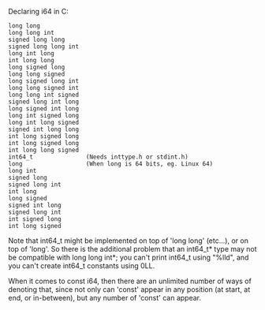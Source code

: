 Declaring i64 in C:
````
long long
long long int
signed long long
signed long long int
long int long
int long long
long signed long
long long signed
long signed long int
long long signed int
long long int signed
signed long int long
long signed int long
long int signed long
long int long signed
signed int long long
int long signed long
int long signed long
int long long signed
int64_t               (Needs inttype.h or stdint.h)
long                  (When long is 64 bits, eg. Linux 64)
long int
signed long
signed long int
int long
long signed
signed int long
signed long int
int signed long
int long signed
````
Note that int64_t might be implemented on top of 'long long' (etc...), or on top of 'long'. So there is the additional problem that an int64_t* type may not be compatible with long long int*; you can't print int64_t using "%lld", and you can't create int64_t constants using 0LL.

When it comes to const i64, then there are an unlimited number of ways of denoting that, since not only can 'const' appear in any position (at start, at end, or in-between), but any number of 'const' can appear.
